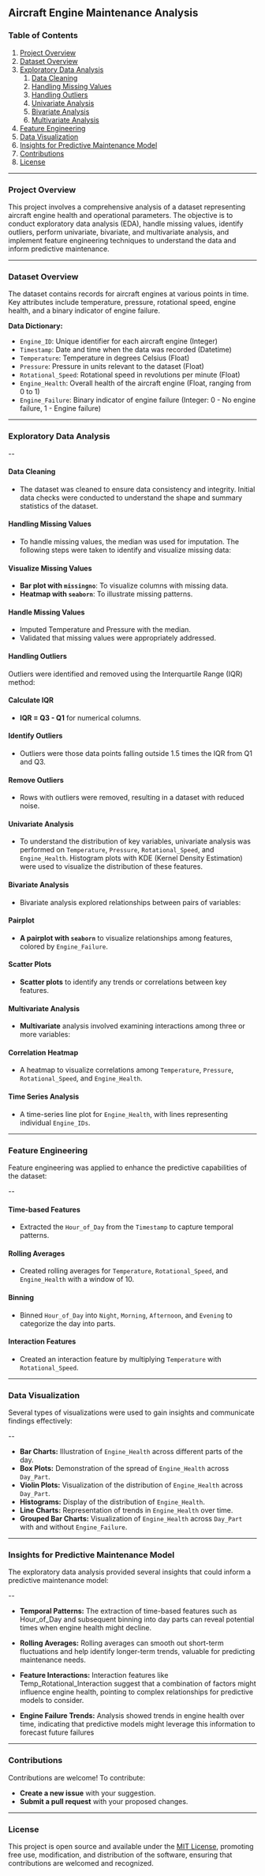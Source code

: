 ## Aircraft Engine Maintenance Analysis

### Table of Contents
1. [Project Overview](#project-overview)
2. [Dataset Overview](#dataset-overview)
3. [Exploratory Data Analysis](#exploratory-data-analysis)
   1. [Data Cleaning](#data-cleaning)
   2. [Handling Missing Values](#handling-missing-values)
   3. [Handling Outliers](#handling-outliers)
   4. [Univariate Analysis](#univariate-analysis)
   5. [Bivariate Analysis](#bivariate-analysis)
   6. [Multivariate Analysis](#multivariate-analysis)
4. [Feature Engineering](#feature-engineering)
5. [Data Visualization](#data-visualization)
6. [Insights for Predictive Maintenance Model](#insights-for-predictive-maintenance-model)
7. [Contributions](#contributions)
8. [License](#license)

---

### Project Overview
This project involves a comprehensive analysis of a dataset representing aircraft engine health and operational parameters. The objective is to conduct exploratory data analysis (EDA), handle missing values, identify outliers, perform univariate, bivariate, and multivariate analysis, and implement feature engineering techniques to understand the data and inform predictive maintenance.

---

### Dataset Overview
The dataset contains records for aircraft engines at various points in time. Key attributes include temperature, pressure, rotational speed, engine health, and a binary indicator of engine failure.

**Data Dictionary:**
- `Engine_ID`: Unique identifier for each aircraft engine (Integer)
- `Timestamp`: Date and time when the data was recorded (Datetime)
- `Temperature`: Temperature in degrees Celsius (Float)
- `Pressure`: Pressure in units relevant to the dataset (Float)
- `Rotational_Speed`: Rotational speed in revolutions per minute (Float)
- `Engine_Health`: Overall health of the aircraft engine (Float, ranging from 0 to 1)
- `Engine_Failure`: Binary indicator of engine failure (Integer: 0 - No engine failure, 1 - Engine failure)

---

### Exploratory Data Analysis

--

#### Data Cleaning
- The dataset was cleaned to ensure data consistency and integrity. Initial data checks were conducted to understand the shape and summary statistics of the dataset.

#### Handling Missing Values
- To handle missing values, the median was used for imputation. The following steps were taken to identify and visualize missing data:

#### Visualize Missing Values
- **Bar plot with `missingno`**: To visualize columns with missing data.
- **Heatmap with `seaborn`**: To illustrate missing patterns.

#### Handle Missing Values
- Imputed Temperature and Pressure with the median.
- Validated that missing values were appropriately addressed.

#### Handling Outliers
Outliers were identified and removed using the Interquartile Range (IQR) method:

#### Calculate IQR
- **IQR = Q3 - Q1** for numerical columns.

#### Identify Outliers
- Outliers were those data points falling outside 1.5 times the IQR from Q1 and Q3.

#### Remove Outliers
- Rows with outliers were removed, resulting in a dataset with reduced noise.

#### Univariate Analysis
- To understand the distribution of key variables, univariate analysis was performed on `Temperature`, `Pressure`, `Rotational_Speed`, and `Engine_Health`. Histogram plots with KDE (Kernel Density Estimation) were used to visualize the distribution of these features.

#### Bivariate Analysis
- Bivariate analysis explored relationships between pairs of variables:

#### Pairplot
- **A pairplot with `seaborn`** to visualize relationships among features, colored by `Engine_Failure`.

#### Scatter Plots
- **Scatter plots** to identify any trends or correlations between key features.

#### Multivariate Analysis
- **Multivariate** analysis involved examining interactions among three or more variables:

#### Correlation Heatmap
- A heatmap to visualize correlations among `Temperature`, `Pressure`, `Rotational_Speed`, and `Engine_Health`.

#### Time Series Analysis
- A time-series line plot for `Engine_Health`, with lines representing individual `Engine_IDs`.

---

### Feature Engineering
Feature engineering was applied to enhance the predictive capabilities of the dataset:

--

#### Time-based Features
- Extracted the `Hour_of_Day` from the `Timestamp` to capture temporal patterns.

#### Rolling Averages
- Created rolling averages for `Temperature`, `Rotational_Speed`, and `Engine_Health` with a window of 10.

#### Binning
- Binned `Hour_of_Day` into `Night`, `Morning`, `Afternoon`, and `Evening` to categorize the day into parts.

#### Interaction Features
- Created an interaction feature by multiplying `Temperature` with `Rotational_Speed`.
---

### Data Visualization
Several types of visualizations were used to gain insights and communicate findings effectively:

--
- **Bar Charts:** Illustration of `Engine_Health` across different parts of the day.
- **Box Plots:** Demonstration of the spread of `Engine_Health` across `Day_Part`.
- **Violin Plots:** Visualization of the distribution of `Engine_Health` across `Day_Part`.
- **Histograms:** Display of the distribution of `Engine_Health`.
- **Line Charts:** Representation of trends in `Engine_Health` over time.
- **Grouped Bar Charts:** Visualization of `Engine_Health` across `Day_Part` with and without `Engine_Failure`.
---
### Insights for Predictive Maintenance Model
The exploratory data analysis provided several insights that could inform a predictive maintenance model:

--

- **Temporal Patterns:** The extraction of time-based features such as Hour_of_Day and subsequent binning into day parts can reveal potential times when engine health might decline.

- **Rolling Averages:** Rolling averages can smooth out short-term fluctuations and help identify longer-term trends, valuable for predicting maintenance needs.

- **Feature Interactions:** Interaction features like Temp_Rotational_Interaction suggest that a combination of factors might influence engine health, pointing to complex relationships for predictive models to consider.

- **Engine Failure Trends:** Analysis showed trends in engine health over time, indicating that predictive models might leverage this information to forecast future failures

---
### Contributions
Contributions are welcome! To contribute:
- **Create a new issue** with your suggestion.
- **Submit a pull request** with your proposed changes.

---

### License
This project is open source and available under the [MIT License](LICENSE), promoting free use, modification, and distribution of the software, ensuring that contributions are welcomed and recognized.









